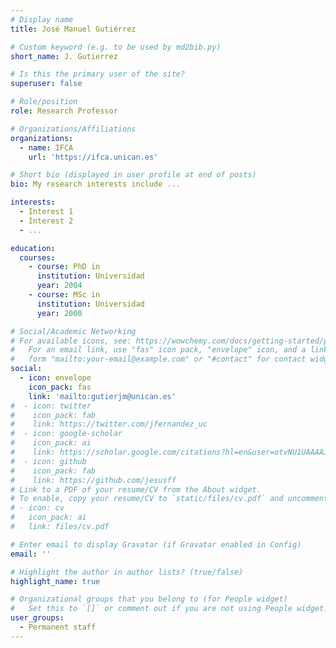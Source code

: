 ```yaml
---
# Display name
title: José Manuel Gutiérrez

# Custom keyword (e.g. to be used by md2bib.py)
short_name: J. Gutierrez

# Is this the primary user of the site?
superuser: false

# Role/position
role: Research Professor

# Organizations/Affiliations
organizations:
  - name: IFCA
    url: 'https://ifca.unican.es'

# Short bio (displayed in user profile at end of posts)
bio: My research interests include ...

interests:
  - Interest 1
  - Interest 2
  - ...

education:
  courses:
    - course: PhD in 
      institution: Universidad 
      year: 2004
    - course: MSc in 
      institution: Universidad 
      year: 2000

# Social/Academic Networking
# For available icons, see: https://wowchemy.com/docs/getting-started/page-builder/#icons
#   For an email link, use "fas" icon pack, "envelope" icon, and a link in the
#   form "mailto:your-email@example.com" or "#contact" for contact widget.
social:
  - icon: envelope
    icon_pack: fas
    link: 'mailto:gutierjm@unican.es'
#  - icon: twitter
#    icon_pack: fab
#    link: https://twitter.com/jfernandez_uc
#  - icon: google-scholar
#    icon_pack: ai
#    link: https://scholar.google.com/citations?hl=en&user=otvNU1UAAAAJ&view_op=list_works&sortby=pubdate
#  - icon: github
#    icon_pack: fab
#    link: https://github.com/jesusff
# Link to a PDF of your resume/CV from the About widget.
# To enable, copy your resume/CV to `static/files/cv.pdf` and uncomment the lines below.
# - icon: cv
#   icon_pack: ai
#   link: files/cv.pdf

# Enter email to display Gravatar (if Gravatar enabled in Config)
email: ''

# Highlight the author in author lists? (true/false)
highlight_name: true

# Organizational groups that you belong to (for People widget)
#   Set this to `[]` or comment out if you are not using People widget.
user_groups:
  - Permanent staff
---
```



